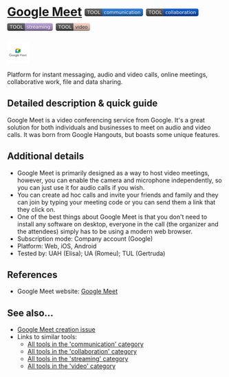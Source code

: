 # [Google Meet](https://meet.google.com)  [<img src="images/communication.png" align="bottom">](https://github.com/e-CLOSE/Toolbox/issues?q=label%3A01_TOOL+label%3Acommunication) [<img src="images/collaboration.png" align="bottom">](https://github.com/e-CLOSE/Toolbox/issues?q=label%3A01_TOOL+label%3Acollaboration) [<img src="images/streaming.png" align="bottom">](https://github.com/e-CLOSE/Toolbox/issues?q=label%3A01_TOOL+label%3Astreaming) [<img src="images/video.png" align="bottom">](https://github.com/e-CLOSE/Toolbox/issues?q=label%3A01_TOOL+label%3Avideo)


[<img src="images/logo_googlemeet.png" align="bottom" height="50" alt="logo_googlemeet Logo">](https://meet.google.com)

Platform for instant messaging, audio and video calls, online meetings, collaborative work, file and data sharing.


## Detailed description & quick guide

Google Meet is a video conferencing service from Google. It's a great solution for both individuals and businesses to meet on audio and video calls. It was born from Google Hangouts, but boasts some unique features.


## Additional details

- Google Meet is primarily designed as a way to host video meetings, however, you can enable the camera and microphone independently, so you can just use it for audio calls if you wish.
- You can create ad hoc calls and invite your friends and family and they can join by typing your meeting code or you can send them a link that they click on.
- One of the best things about Google Meet is that you don't need to install any software on desktop, everyone in the call (the organizer and the attendees) simply has to be using a modern web browser.
- Subscription mode: Company account (Google)
- Platform: Web, iOS, Android
- Tested by: UAH (Elisa); UA (Romeu); TUL (Gertruda)


## References

- Google Meet website: [Google Meet](https://meet.google.com)


## See also...

- [Google Meet creation issue](https://github.com/e-CLOSE/Toolbox/issues/124)
- Links to similar tools:
  - [All tools in the 'communication' category](https://github.com/e-CLOSE/Toolbox/issues?q=label%3A01_TOOL+label%3Acommunication)
  - [All tools in the 'collaboration' category](https://github.com/e-CLOSE/Toolbox/issues?q=label%3A01_TOOL+label%3Acollaboration)
  - [All tools in the 'streaming' category](https://github.com/e-CLOSE/Toolbox/issues?q=label%3A01_TOOL+label%3Astreaming)
  - [All tools in the 'video' category](https://github.com/e-CLOSE/Toolbox/issues?q=label%3A01_TOOL+label%3Avideo)
